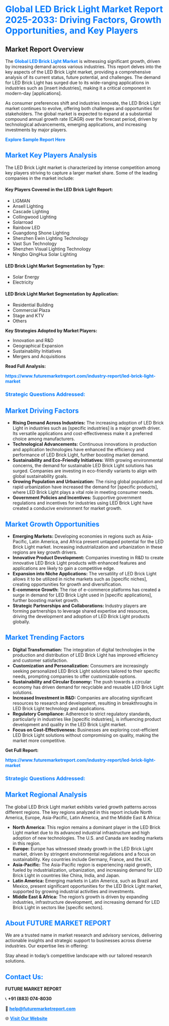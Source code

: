 <h1 style="color: #007BFF;">Global LED Brick Light Market Report 2025-2033: Driving Factors, Growth Opportunities, and Key Players</h1>

<section id="overview">
<h2>Market Report Overview</h2>
<p>The <a href="https://www.futuremarketreport.com/industry-report/led-brick-light-market" style="color: #007BFF; text-decoration: none;"><strong>Global LED Brick Light Market</strong></a> is witnessing significant growth, driven by increasing demand across various industries. This report delves into the key aspects of the LED Brick Light market, providing a comprehensive analysis of its current status, future potential, and challenges. The demand for LED Brick Light has surged due to its wide-ranging applications in industries such as [insert industries], making it a critical component in modern-day [applications].</p>
<p>As consumer preferences shift and industries innovate, the LED Brick Light market continues to evolve, offering both challenges and opportunities for stakeholders. The global market is expected to expand at a substantial compound annual growth rate (CAGR) over the forecast period, driven by technological advancements, emerging applications, and increasing investments by major players.</p>
</section>

<section id="overview">
<p><a href="https://www.futuremarketreport.com/request-sample/reportId=87005" style="color: #007BFF; text-decoration: none;"><strong>Explore Sample Report Here</strong></a></p>
</section>

<section id="key-players">
<h2 style="color: #007BFF;">Market Key Players Analysis</h2>
<p>The LED Brick Light market is characterized by intense competition among key players striving to capture a larger market share. Some of the leading companies in the market include:</p>
<h4>Key Players Covered in the LED Brick Light Report:</h4>
<ul><li>LIGMAN</li><li>Ansell Lighting</li><li>Cascade Lighting</li><li>Collingwood Lighting</li><li>Solarroad</li><li>Rainbow LED</li><li>Guangdong Shone Lighting</li><li>Shenzhen Ewin Lighting Technology</li><li>Vast Sun Technology</li><li>Shenzhen Visual Lighting Technology</li><li>Ningbo QingHua Solar Lighting</li></ul>
<h4>LED Brick Light Market Segmentation by Type:</h4>
<ul><li>Solar Energy</li><li>Electricity</li></ul>

<h4>LED Brick Light Market Segmentation by Application:</h4>
<ul><li>Residential Building</li><li>Commercial Plaza</li><li>Stage and KTV</li><li>Others</li></ul>
<p><strong>Key Strategies Adopted by Market Players:</strong></p>
<ul>
<li>Innovation and R&D</li>
<li>Geographical Expansion</li>
<li>Sustainability Initiatives</li>
<li>Mergers and Acquisitions</li>
</ul>
</section>

<section>
<p><strong>Read Full Analysis: </strong></p><a href="https://www.futuremarketreport.com/industry-report/led-brick-light-market" style="color: #007BFF; text-decoration: none;"><strong>https://www.futuremarketreport.com/industry-report/led-brick-light-market</strong></a>
<h3 style="color: #007BFF;">Strategic Questions Addressed:</h3>
</section>

<section id="driving-factors">
<h2 style="color: #007BFF;">Market Driving Factors</h2>
<ul>
<li><strong>Rising Demand Across Industries:</strong> The increasing adoption of LED Brick Light in industries such as [specific industries] is a major growth driver. Its versatile applications and cost-effectiveness make it a preferred choice among manufacturers.</li>
<li><strong>Technological Advancements:</strong> Continuous innovations in production and application technologies have enhanced the efficiency and performance of LED Brick Light, further boosting market demand.</li>
<li><strong>Sustainability and Eco-Friendly Initiatives:</strong> With growing environmental concerns, the demand for sustainable LED Brick Light solutions has surged. Companies are investing in eco-friendly variants to align with global sustainability goals.</li>
<li><strong>Growing Population and Urbanization:</strong> The rising global population and rapid urbanization have increased the demand for [specific products], where LED Brick Light plays a vital role in meeting consumer needs.</li>
<li><strong>Government Policies and Incentives:</strong> Supportive government regulations and incentives for industries using LED Brick Light have created a conducive environment for market growth.</li>
</ul>
</section>

<section id="growth-opportunities">
<h2 style="color: #007BFF;">Market Growth Opportunities</h2>
<ul>
<li><strong>Emerging Markets:</strong> Developing economies in regions such as Asia-Pacific, Latin America, and Africa present untapped potential for the LED Brick Light market. Increasing industrialization and urbanization in these regions are key growth drivers.</li>
<li><strong>Innovative Product Development:</strong> Companies investing in R&D to create innovative LED Brick Light products with enhanced features and applications are likely to gain a competitive edge.</li>
<li><strong>Expansion into Niche Applications:</strong> The versatility of LED Brick Light allows it to be utilized in niche markets such as [specific niches], creating opportunities for growth and diversification.</li>
<li><strong>E-commerce Growth:</strong> The rise of e-commerce platforms has created a surge in demand for LED Brick Light used in [specific applications], further boosting market growth.</li>
<li><strong>Strategic Partnerships and Collaborations:</strong> Industry players are forming partnerships to leverage shared expertise and resources, driving the development and adoption of LED Brick Light products globally.</li>
</ul>
</section>

<section id="trending-factors">
<h2 style="color: #007BFF;">Market Trending Factors</h2>
<ul>
<li><strong>Digital Transformation:</strong> The integration of digital technologies in the production and distribution of LED Brick Light has improved efficiency and customer satisfaction.</li>
<li><strong>Customization and Personalization:</strong> Consumers are increasingly seeking personalized LED Brick Light solutions tailored to their specific needs, prompting companies to offer customizable options.</li>
<li><strong>Sustainability and Circular Economy:</strong> The push towards a circular economy has driven demand for recyclable and reusable LED Brick Light solutions.</li>
<li><strong>Increased Investment in R&D:</strong> Companies are allocating significant resources to research and development, resulting in breakthroughs in LED Brick Light technology and applications.</li>
<li><strong>Regulatory Compliance:</strong> Adherence to strict regulatory standards, particularly in industries like [specific industries], is influencing product development and quality in the LED Brick Light market.</li>
<li><strong>Focus on Cost-Effectiveness:</strong> Businesses are exploring cost-efficient LED Brick Light solutions without compromising on quality, making the market more competitive.</li>
</ul>
</section>

<section>
<p><strong>Get Full Report: </strong></p><a href="https://www.futuremarketreport.com/industry-report/led-brick-light-market" style="color: #007BFF; text-decoration: none;"><strong>https://www.futuremarketreport.com/industry-report/led-brick-light-market</strong></a>
<h3 style="color: #007BFF;">Strategic Questions Addressed:</h3>
</section>


<section id="regional-analysis">
<h2 style="color: #007BFF;">Market Regional Analysis</h2>
<p>The global LED Brick Light market exhibits varied growth patterns across different regions. The key regions analyzed in this report include North America, Europe, Asia-Pacific, Latin America, and the Middle East & Africa:</p>
<ul>
<li><strong>North America:</strong> This region remains a dominant player in the LED Brick Light market due to its advanced industrial infrastructure and high adoption of new technologies. The U.S. and Canada are leading markets in this region.</li>
<li><strong>Europe:</strong> Europe has witnessed steady growth in the LED Brick Light market, driven by stringent environmental regulations and a focus on sustainability. Key countries include Germany, France, and the U.K.</li>
<li><strong>Asia-Pacific:</strong> The Asia-Pacific region is experiencing rapid growth, fueled by industrialization, urbanization, and increasing demand for LED Brick Light in countries like China, India, and Japan.</li>
<li><strong>Latin America:</strong> Emerging markets in Latin America, such as Brazil and Mexico, present significant opportunities for the LED Brick Light market, supported by growing industrial activities and investments.</li>
<li><strong>Middle East & Africa:</strong> The region’s growth is driven by expanding industries, infrastructure development, and increasing demand for LED Brick Light in sectors like [specific sectors].</li>
</ul>
</section>

<footer>
<h2 style="color: #007BFF;">About FUTURE MARKET REPORT</h2>
<p>We are a trusted name in market research and advisory services, delivering actionable insights and strategic support to businesses across diverse industries. Our expertise lies in offering:</p>

<p>Stay ahead in today’s competitive landscape with our tailored research solutions.</p>

<h2 style="color: #007BFF;">Contact Us:</h2>
<p><strong>FUTURE MARKET REPORT</strong></p>
<p>📞 <strong>+91 (883) 074-8030</strong></p>
<p>📧 <strong><a href="mailto:help@futuremarketreport.com" style="color: #007BFF;">help@futuremarketreport.com</a></strong></p>
<p>🌐 <strong><a href="https://www.futuremarketreport.com/" style="color: #007BFF;">Visit Our Website</a></strong></p>
</footer>